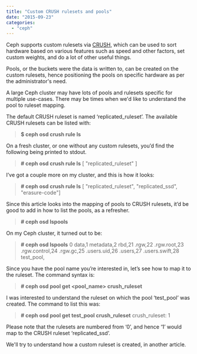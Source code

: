 ```yaml
---
title: "Custom CRUSH rulesets and pools"
date: "2015-09-23"
categories: 
  - "ceph"
---
```


Ceph supports custom rulesets via [CRUSH](http://ceph.com/papers/weil-crush-sc06.pdf), which can be used to sort hardware based on various features such as speed and other factors, set custom weights, and do a lot of other useful things.

Pools, or the buckets were the data is written to, can be created on the custom rulesets, hence positioning the pools on specific hardware as per the administrator's need.

A large Ceph cluster may have lots of pools and rulesets specific for multiple use-cases. There may be times when we'd like to understand the pool to ruleset mapping.

The default CRUSH ruleset is named ‘replicated\_ruleset’. The available CRUSH rulesets can be listed with:

> **$ ceph osd crush rule ls**

On a fresh cluster, or one without any custom rulesets, you’d find the following being printed to stdout.

> **\# ceph osd crush rule ls** \[ "replicated\_ruleset" \]

I’ve got a couple more on my cluster, and this is how it looks:

> **\# ceph osd crush rule ls** \[ "replicated\_ruleset", "replicated\_ssd", "erasure-code"\]

Since this article looks into the mapping of pools to CRUSH rulesets, it’d be good to add in how to list the pools, as a refresher.

> **\# ceph osd lspools**

On my Ceph cluster, it turned out to be:

> **\# ceph osd lspools** 0 data,1 metadata,2 rbd,21 .rgw,22 .rgw.root,23 .rgw.control,24 .rgw.gc,25 .users.uid,26 .users,27 .users.swift,28 test\_pool,

Since you have the pool name you’re interested in, let’s see how to map it to the ruleset. The command syntax is:

> **\# ceph osd pool get <pool\_name> crush\_ruleset**

I was interested to understand the ruleset on which the pool ‘test\_pool’ was created. The command to list this was:

> **\# ceph osd pool get test\_pool crush\_ruleset** crush\_ruleset: 1

Please note that the rulesets are numbered from ‘0’, and hence ‘1’ would map to the CRUSH ruleset ‘replicated\_ssd’.

We'll try to understand how a custom ruleset is created, in another article.
